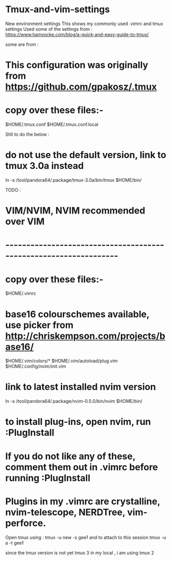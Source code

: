 # Tmux-and-vim-settings
New environment settings
This shows my commonly used .vimrc and tmux settings
Used some of the settings from :
https://www.hamvocke.com/blog/a-quick-and-easy-guide-to-tmux/

some are from :

# This configuration was originally from https://github.com/gpakosz/.tmux
# copy over these files:-
$HOME/.tmux.conf
$HOME/.tmux.conf.local

Still to do the below :
# do not use the default version, link to tmux 3.0a instead
ln -s /tool/pandora64/.package/tmux-3.0a/bin/tmux $HOME/bin/

TODO :
# VIM/NVIM, NVIM recommended over VIM
# -----------------------------------------------------------------
# copy over these files:-
$HOME/.vimrc
# base16 colourschemes available, use picker from http://chriskempson.com/projects/base16/
$HOME/.vim/colors/*
$HOME/.vim/autoload/plug.vim
$HOME/.config/nvim/init.vim
# link to latest installed nvim version
ln -s /tool/pandora64/.package/nvim-0.5.0/bin/nvim $HOME/bin/
# to install plug-ins, open nvim, run :PlugInstall
# If you do not like any of these, comment them out in .vimrc before running :PlugInstall
# Plugins in my .vimrc are crystalline, nvim-telescope, NERDTree, vim-perforce.

Open tmux using :
tmux -u new -s gee1
and to attach to this session
 tmux -u a -t gee1
 
 since the tmux version is not yet tmux 3 in my local , i am using tmux 2
 
 
